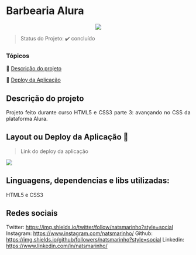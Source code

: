 <h1>Barbearia Alura</h1> 

<p align="center">
   <img src="http://img.shields.io/static/v1?label=STATUS&message=CONCLUIDO&color=GREEN&style=for-the-badge"/>
</p>

> Status do Projeto: :heavy_check_mark: concluído

### Tópicos 

:small_blue_diamond: [Descrição do projeto](#descrição-do-projeto)

:small_blue_diamond: [Deploy da Aplicação](#deploy-da-aplicação-dash)

## Descrição do projeto 

<p align="justify">
  Projeto feito durante curso HTML5 e CSS3 parte 3: avançando no CSS da plataforma Alura.
</p>

## Layout ou Deploy da Aplicação :dash:

> Link do deploy da aplicação

![](./src/imagens/gif.gif)


## Linguagens, dependencias e libs utilizadas:
HTML5 e CSS3


## Redes sociais
Twitter: https://img.shields.io/twitter/follow/natsmarinho?style=social
Instagram: https://www.instagram.com/natsmarinho/
Github: https://img.shields.io/github/followers/natsmarinho?style=social
Linkedin: https://www.linkedin.com/in/natsmarinho/